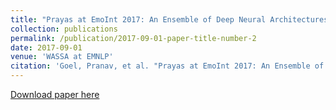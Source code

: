 ```yaml
---
title: "Prayas at EmoInt 2017: An Ensemble of Deep Neural Architectures for Emotion Intensity Prediction in Tweets"
collection: publications
permalink: /publication/2017-09-01-paper-title-number-2
date: 2017-09-01
venue: 'WASSA at EMNLP'
citation: 'Goel, Pranav, et al. "Prayas at EmoInt 2017: An Ensemble of Deep Neural Architectures for Emotion Intensity Prediction in Tweets." Proceedings of the 8th Workshop on Computational Approaches to Subjectivity, Sentiment and Social Media Analysis. 2017.'
---
```


[Download paper here](https://pranav-goel.github.io/files/prayas_at_emoint.pdf)
